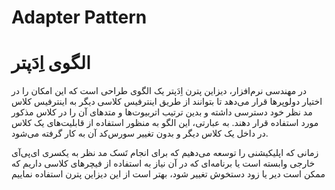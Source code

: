 # Adapter Pattern


# الگوی اِدَپتر 
در مهندسی نرم‌افزار، دیزاین پترن اِدَپتر یک الگوی طراحی است که این امکان را در اختیار دولوپرها قرار می‌دهد تا بتوانند از طریق اینترفیس کلاسی دیگر به اینترفیس کلاس مد نظر خود دسترسی داشته و بدین ترتیب اتربیوت‌ها و متدهای آن را در کلاس مذکور مورد استفاده قرار دهند. به عبارتی، این الگو به منظور استفاده از قابلیت‌های یک کلاس در داخل یک کلاس دیگر و بدون تغییر سورس‌کد آن به کار گرفته می‌شود.

زمانی که اپلیکیشنی را توسعه می‌دهیم که برای انجام تَسک مد نظر به یکسری ای‌پی‌آی خارجی وابسته است یا برنامه‌ای که در آن نیاز به استفاده از فیچرهای کلاسی داریم که ممکن است دیر یا زود دستخوش تغییر شود،‌ بهتر است از این دیزاین پترن استفاده نماییم
